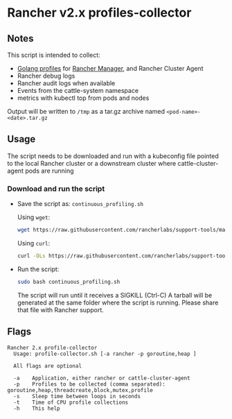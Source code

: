 # Rancher v2.x profiles-collector

## Notes

This script is intended to collect:
- [Golang profiles](https://github.com/pkg/profile) for [Rancher Manager](https://github.com/rancher/rancher/), and Rancher Cluster Agent
- Rancher debug logs
- Rancher audit logs when available
- Events from the cattle-system namespace
- metrics with kubectl top from pods and nodes


Output will be written to `/tmp` as a tar.gz archive named `<pod-name>-<date>.tar.gz`

## Usage

The script needs to be downloaded and run with a kubeconfig file pointed to the local Rancher cluster or a downstream cluster where cattle-cluster-agent pods are running

### Download and run the script
* Save the script as: `continuous_profiling.sh`

  Using `wget`:
    ```bash
    wget https://raw.githubusercontent.com/rancherlabs/support-tools/master/collection/rancher/v2.x/profile-collector/continuous_profiling.sh
    ```
  Using `curl`:
    ```bash
    curl -OLs https://raw.githubusercontent.com/rancherlabs/support-tools/master/collection/rancher/v2.x/profile-collector/continuous_profiling.sh
    ```
 
* Run the script:
  ```bash
  sudo bash continuous_profiling.sh
  ```
  The script will run until it receives a SIGKILL (Ctrl-C)
  A tarball will be generated at the same folder where the script is running. Please share that file with Rancher support.

## Flags

```
Rancher 2.x profile-collector
  Usage: profile-collector.sh [-a rancher -p goroutine,heap ]

  All flags are optional

  -a    Application, either rancher or cattle-cluster-agent
  -p    Profiles to be collected (comma separated): goroutine,heap,threadcreate,block,mutex,profile
  -s    Sleep time between loops in seconds
  -t    Time of CPU profile collections
  -h    This help
```
